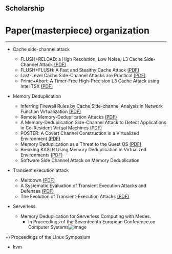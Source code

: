 ## Scholarship
# Paper(masterpiece) organization
----------
+ Cache side-channel attack
  + FLUSH+RELOAD: a High Resolution, Low Noise, L3 Cache Side-Channel Attack [(PDF)](https://www.usenix.org/system/files/conference/usenixsecurity14/sec14-paper-yarom.pdf)
  + FLUSH+FLUSH: A Fast and Stealthy Cache Attack [(PDF)](https://arxiv.org/pdf/1511.04594.pdf)
  + Last-Level Cache Side-Channel Attacks are Practical [(PDF)](https://ieeexplore.ieee.org/stamp/stamp.jsp?arnumber=7163050)
  + Prime+Abort: A Timer-Free High-Precision L3 Cache Attack using Intel TSX [(PDF)](https://www.usenix.org/system/files/conference/usenixsecurity17/sec17-disselkoen.pdf)

+ Memory Deduplication
  + Inferring Firewall Rules by Cache Side-channel Analysis in Network Function Virtualization [(PDF)](https://ieeexplore.ieee.org/stamp/stamp.jsp?arnumber=9155449)
  + Remote Memory-Deduplication Attacks [(PDF)](https://arxiv.org/pdf/2111.08553.pdf)
  + A Memory-Deduplication Side-Channel Attack to Detect Applications in Co-Resident Virtual Machines [(PDF)](https://dl.acm.org/doi/pdf/10.1145/3167132.3167151)
  + POSTER: A Covert Channel Construction in a Virtualized Environment [(PDF)](https://dl.acm.org/doi/pdf/10.1145/2382196.2382318)
  + Memory Deduplication as a Threat to the Guest OS [(PDF)](https://dl.acm.org/doi/pdf/10.1145/1972551.1972552)
  + Breaking KASLR Using Memory Deduplication in Virtualized Environments [(PDF)](https://www.mdpi.com/2079-9292/10/17/2174)
  + Software Side Channel Attack on Memory Deduplication

+ Transient execution attack
  + Meltdown [(PDF)](https://arxiv.org/pdf/1801.01207.pdf)
  + A Systematic Evaluation of Transient Execution Attacks and Defenses [(PDF)](https://www.usenix.org/system/files/sec19-canella.pdf)
  + The Evolution of Transient-Execution Attacks [(PDF)](https://dl.acm.org/doi/pdf/10.1145/3386263.3407583)

+ Serverless
  + Memory Deduplication for Serverless Computing with Medes. 
    + In Proceedings of the Seventeenth European Conference on Computer Systems![image](https://user-images.githubusercontent.com/37611500/194210169-137729f5-887c-47b0-8a13-db50c4804275.png)


+) Proceedings of the LInux Symposium
  + kvm
